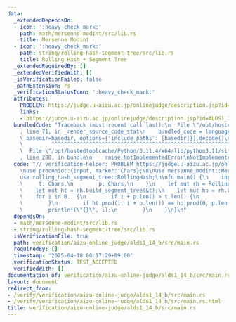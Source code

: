 ```yaml
---
data:
  _extendedDependsOn:
  - icon: ':heavy_check_mark:'
    path: math/mersenne-modint/src/lib.rs
    title: Mersenne Modint
  - icon: ':heavy_check_mark:'
    path: string/rolling-hash-segment-tree/src/lib.rs
    title: Rolling Hash + Segment Tree
  _extendedRequiredBy: []
  _extendedVerifiedWith: []
  _isVerificationFailed: false
  _pathExtension: rs
  _verificationStatusIcon: ':heavy_check_mark:'
  attributes:
    PROBLEM: https://judge.u-aizu.ac.jp/onlinejudge/description.jsp?id=ALDS1_14_B
    links:
    - https://judge.u-aizu.ac.jp/onlinejudge/description.jsp?id=ALDS1_14_B
  bundledCode: "Traceback (most recent call last):\n  File \"/opt/hostedtoolcache/Python/3.11.4/x64/lib/python3.11/site-packages/onlinejudge_verify/documentation/build.py\"\
    , line 71, in _render_source_code_stat\n    bundled_code = language.bundle(stat.path,\
    \ basedir=basedir, options={'include_paths': [basedir]}).decode()\n          \
    \         ^^^^^^^^^^^^^^^^^^^^^^^^^^^^^^^^^^^^^^^^^^^^^^^^^^^^^^^^^^^^^^^^^^^^^^^^^^^^^^^^^\n\
    \  File \"/opt/hostedtoolcache/Python/3.11.4/x64/lib/python3.11/site-packages/onlinejudge_verify/languages/rust.py\"\
    , line 288, in bundle\n    raise NotImplementedError\nNotImplementedError\n"
  code: "// verification-helper: PROBLEM https://judge.u-aizu.ac.jp/onlinejudge/description.jsp?id=ALDS1_14_B\n\
    \nuse proconio::{input, marker::Chars};\n\nuse mersenne_modint::MersenneModint;\n\
    use rolling_hash_segment_tree::RollingHash;\n\nfn main() {\n    input! {\n   \
    \     t: Chars,\n        p: Chars,\n    }\n    let mut rh = RollingHash::<MersenneModint>::new(MersenneModint::rand());\n\
    \    let mut ht = rh.build_segment_tree(&t);\n    let mut hp = rh.build_segment_tree(&p);\n\
    \    for i in 0.. {\n        if i + p.len() > t.len() {\n            break;\n\
    \        }\n        if ht.prod(i, i + p.len()) == hp.prod(0, p.len()) {\n    \
    \        println!(\"{}\", i);\n        }\n    }\n}\n"
  dependsOn:
  - math/mersenne-modint/src/lib.rs
  - string/rolling-hash-segment-tree/src/lib.rs
  isVerificationFile: true
  path: verification/aizu-online-judge/alds1_14_b/src/main.rs
  requiredBy: []
  timestamp: '2025-04-18 00:17:29+09:00'
  verificationStatus: TEST_ACCEPTED
  verifiedWith: []
documentation_of: verification/aizu-online-judge/alds1_14_b/src/main.rs
layout: document
redirect_from:
- /verify/verification/aizu-online-judge/alds1_14_b/src/main.rs
- /verify/verification/aizu-online-judge/alds1_14_b/src/main.rs.html
title: verification/aizu-online-judge/alds1_14_b/src/main.rs
---
```

